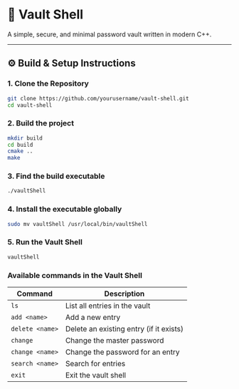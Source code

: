 # 🔐 Vault Shell

A simple, secure, and minimal password vault written in modern C++.

---

## ⚙️ Build & Setup Instructions

### 1. Clone the Repository

```bash
git clone https://github.com/yourusername/vault-shell.git
cd vault-shell
```
### 2. Build the project
```bash
mkdir build
cd build
cmake ..
make
```
### 3. Find the build executable
```bash
./vaultShell
```
### 4. Install the executable globally
```bash
sudo mv vaultShell /usr/local/bin/vaultShell
```
### 5. Run the Vault Shell
```bash
vaultShell
```

### Available commands in the Vault Shell
| Command         | Description                             |
|-----------------|-----------------------------------------|
| `ls`            | List all entries in the vault           |
| `add <name>`    | Add a new entry                         |
| `delete <name>` | Delete an existing entry (if it exists) |
| `change`        | Change the master password              |
| `change <name>` | Change the password for an entry        |
| `search <name>` | Search for entries                      |
| `exit`          | Exit the vault shell                    |
